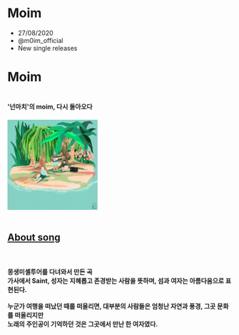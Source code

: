 # Moim
<head>
  <meta charset="utf-8">
</head>

<ul>
      <li>27/08/2020</li>
      <li>@m0im_official</li>
      <li>New single releases</li>
</ul>
<h1>Moim<h1>
  <h4>'넌마치'의 moim, 다시 돌아오다<h4>
    <img src="넌마치.jpg" width="40%">
<br><br>
<h2><a href="https://music.bugs.co.kr/album/20252091?wl_ref=S_tr_01_01" target="_blank" title="Bugs!_넌마치">About song</a></h2>
<br>
<h4>몽생미셸투어를 다녀와서 만든 곡<br>
가사에서 Saint, 성자는 지혜롭고 존경받는 사람을 뜻하며, 섬과 여자는 아름다움으로 표현된다.<br><br>
누군가 여행을 떠났던 때를 떠올리면, 대부분의 사람들은 엄청난 자연과 풍경, 그곳 문화를 떠올리지만<br>
노래의 주인공이 기억하던 것은 그곳에서 만난 한 여자였다.<br></h4>
